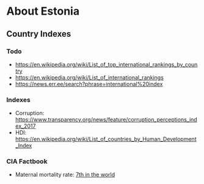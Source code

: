 # About Estonia

## Country Indexes

### Todo
- https://en.wikipedia.org/wiki/List_of_top_international_rankings_by_country
- https://en.wikipedia.org/wiki/List_of_international_rankings
- https://news.err.ee/search?phrase=international%20index

### Indexes
- Corruption: https://www.transparency.org/news/feature/corruption_perceptions_index_2017
- HDI: https://en.wikipedia.org/wiki/List_of_countries_by_Human_Development_Index

### CIA Factbook
- Maternal mortality rate: [7th in the world][cia2223]

[cia2223]: https://www.cia.gov/library/publications/the-world-factbook/rankorder/2223rank.html
